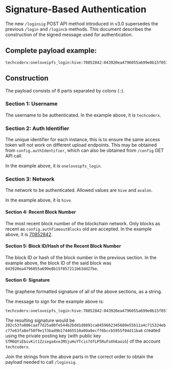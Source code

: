 # Signature-Based Authentication

The new `/loginsig` POST API method introduced in v3.0 supersedes the previous `/login` and `/logincb` methods. This document describes the construction of the signed message used for authentication.

## Complete payload example:
```
techcoderx:oneloveipfs_login:hive:70852842:043920ea4796055a699e0b15f057211b63dd27be:202c53fa886caaf7d25a80fe544b2bdd1d8891ca8459662345680e55b11a4c715324ebc77e63fa8ef50f9e1f3bad9b174465510a09a9ecff6bccb5955f04d11ba6
```

## Construction

The payload consists of 6 parts separated by colons (`:`).

### Section 1: Username

The username to be authenticated. In the example above, it is `techcoderx`.

### Section 2: Auth Identifier

The unique identifier for each instance, this is to ensure the same access token will not work on different upload endpoints. This may be obtained from `config.authIdentifier`, which can also be obtained from `/config` GET API call.

In the example above, it is `oneloveipfs_login`.

### Section 3: Network

The network to be authenticated. Allowed values are `hive` and `avalon`.

In the example above, it is `hive`.

#### Section 4: Recent Block Number

The most recent block number of the blockchain network. Only blocks as recent as `config.authTimeoutBlocks` old are accepted. In the example above, it is [70852842](https://hiveblocks.com/b/70852842).

#### Section 5: Block ID/Hash of the Recent Block Number

The block ID or hash of the block number in the previous section. In the example above, the block ID of the said block was `043920ea4796055a699e0b15f057211b63dd27be`.

#### Section 6: Signature

The graphene formatted signature of all of the above sections, as a string.

The message to sign for the example above is:
```
techcoderx:oneloveipfs_login:hive:70852842:043920ea4796055a699e0b15f057211b63dd27be
```

The resulting signature would be `202c53fa886caaf7d25a80fe544b2bdd1d8891ca8459662345680e55b11a4c715324ebc77e63fa8ef50f9e1f3bad9b174465510a09a9ecff6bccb5955f04d11ba6` created using the private posting key (with public key `STM6QYiEbivKit1Zziega4xeJMSjuHuYTcis7dfLP5RuFoXh6aoiG`) of the account `techcoderx`.

Join the strings from the above parts in the correct order to obtain the payload needed to call `/loginsig`.